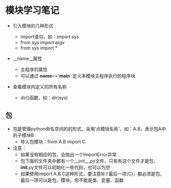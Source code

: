 # 模块学习笔记

* 引入模块的几种形式
	+ import语句，如：import sys
	+ from sys import argv
	+ from sys import *

* __name__属性
	+ 主程序的属性
	+ 可以通过 __name__=='__main__' 定义本模块主程序执行的程序块

* 查看模块内定义的所有名称
	+ dir()函数，如：dir(sys)

## 包

* 包是管理python命名空间的的形式，采用‘点模块名称’，如：A.B，表示包A中的子模块B
	+ 导入包模块：from A.B import C
* 注意：
	+ 如果没有相应的包，会抛出一个ImportError异常
	+ 包下面的文件夹中都有一个__init__.py文件，只有有这个文件才是包，__init__.py文件可以初始化一些代码，也可以为空
	+ 如果使用import A.B.C这种形式，要注意```除了```最后一项(C)，都必须是包，最后一项可以是包、模块，但不能是类、变量、函数
